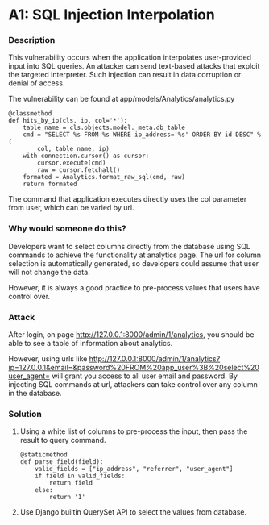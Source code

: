 # A1: SQL Injection Interpolation

### Description

This vulnerability occurs when the application interpolates user-provided input into SQL queries. An attacker can send text-based attacks that exploit the targeted interpreter. Such injection can result in data corruption or denial of access.

The vulnerability can be found at app/models/Analytics/analytics.py
```
@classmethod
def hits_by_ip(cls, ip, col='*'):
    table_name = cls.objects.model._meta.db_table
    cmd = "SELECT %s FROM %s WHERE ip_address='%s' ORDER BY id DESC" % (
        col, table_name, ip)
    with connection.cursor() as cursor:
        cursor.execute(cmd)
        raw = cursor.fetchall()
    formated = Analytics.format_raw_sql(cmd, raw)
    return formated
```

The command that application executes directly uses the col parameter from user, which can be varied by url.

### Why would someone do this?

Developers want to select columns directly from the database using SQL commands to achieve the functionality at analytics page. The url for column selection is automatically generated, so developers could assume that user will not change the data.

However, it is always a good practice to pre-process values that users have control over.

### Attack

After login, on page http://127.0.0.1:8000/admin/1/analytics, you should be able to see a table of information about analytics.

However, using urls like http://127.0.0.1:8000/admin/1/analytics?ip=127.0.0.1&email=&password%20FROM%20app_user%3B%20select%20user_agent= will grant you access to all user email and password. By injecting SQL commands at url, attackers can take control over any column in the database.

### Solution

1. Using a white list of columns to pre-process the input, then pass the result to query command.
    ```
    @staticmethod
    def parse_field(field):
        valid_fields = ["ip_address", "referrer", "user_agent"]
        if field in valid_fields:
            return field
        else:
            return '1'
    ```
2. Use Django builtin QuerySet API to select the values from database.